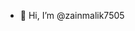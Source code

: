 - 👋 Hi, I’m @zainmalik7505

<!---
zainmalik7505/zainmalik7505 is a ✨ special ✨ repository because its `README.md` (this file) appears on your GitHub profile.
You can click the Preview link to take a look at your changes.
--->


